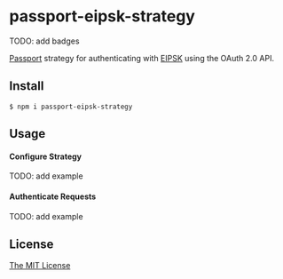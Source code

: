 # passport-eipsk-strategy

TODO: add badges

[Passport](http://passportjs.org/) strategy for authenticating with [EIPSK](https://all.culture.ru)
using the OAuth 2.0 API.

## Install
    $ npm i passport-eipsk-strategy

## Usage

#### Configure Strategy

TODO: add example

#### Authenticate Requests

TODO: add example

## License

[The MIT License](https://raw.githubusercontent.com/dvpnt/passport-eipsk-strategy/master/LICENSE)

